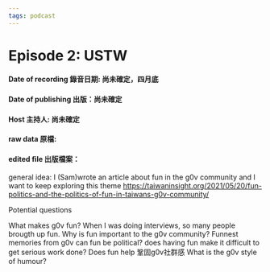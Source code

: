 ```yaml
---
tags: podcast
---
```

# Episode 2: USTW
#### Date of recording 錄音日期: 尚未確定，四月底
#### Date of publishing 出版：尚未確定
#### Host 主持人: 尚未確定 
#### raw data 原檔:
#### edited file 出版檔案：

general idea: I (Sam)wrote an article about fun in the g0v community and I want to keep exploring this theme https://taiwaninsight.org/2021/05/20/fun-politics-and-the-politics-of-fun-in-taiwans-g0v-community/

Potential questions

What makes g0v fun?
When I was doing interviews, so many people brougth up fun. Why is fun important to the g0v community?
Funnest memories from g0v
can fun be political?
does having fun make it difficult to get serious work done?
Does fun help 鞏固g0v社群感
What is the g0v style of humour?

